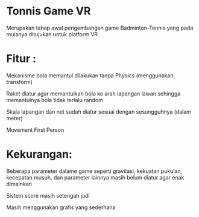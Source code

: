 # Tonnis Game VR
Merupakan tahap awal pengembangan game Badminton-Tennis yang pada mulanya ditujukan untuk platform VR 

# Fitur :

Mekanisme bola memantul dilakukan tanpa Physics (menggunakan transform)

Raket diatur agar memantulkan bola ke arah lapangan lawan sehingga memantulnya bola tidak terlalu random 

Skala lapangan dan net sudah diatur sesuai dengan sesungguhnya (dalam meter)

Movement First Person 



# Kekurangan:
Beberapa parameter dalame game seperti gravitasi, kekuatan pukulan, kecepatan musuh, dan parameter lainnya masih belum diatur agar enak dimainkan

Sistem score masih setengah jadi

Masih menggunakan grafis yang sederhana



